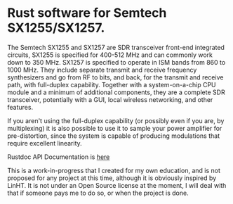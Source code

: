 # Rust software for Semtech SX1255/SX1257.

The Semtech SX1255 and SX1257 are SDR transceiver front-end integrated circuits,
SX1255 is specified for 400-512 MHz and can commonly work down to 350 MHz. 
SX1257 is specified to operate in ISM bands from 860 to 1000 MHz.
They include separate transmit and receive frequency synthesizers and go from
RF to bits, and back, for the transmit and receive path, with full-duplex
capability. Together with a system-on-a-chip CPU module and a minimum of
additional components, they are a complete SDR transceiver, potentially with
a GUI, local wireless networking, and other features.

If you aren't using the full-duplex capability (or possibly even if you are, by
multiplexing) it is also possible to use it to sample your power amplifier for
pre-distortion, since the system is capable of producing modulations that
require excellent linearity.

Rustdoc API Documentation is [here](https://bruceperens.github.io/sx1255-doc.github.io/sx1255/index.html)

This is a work-in-progress that I created for my own education, and is not
proposed for any project at this time, although it is obviously inspired
by LinHT. It is not under an Open Source license at the moment, I will deal
with that if someone pays me to do so, or when the project is done.
